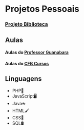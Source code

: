 # Projetos Pessoais
### <a href="#">Projeto Biblioteca</a>
## Aulas
#### Aulas do <a href="https://www.youtube.com/c/CursoemVídeo">Professor Guanabara</a>
#### Aulas do <a href="https://www.youtube.com/@cfbcursos/featured">CFB Cursos</a>

## Linguagens
- PHP🐘
- JavaScript🖥
- Java☕
- HTML🖌
- CSS📑
- SQL🛢
